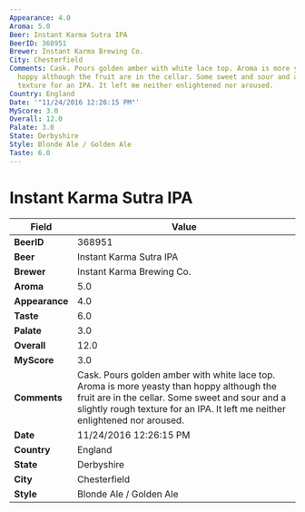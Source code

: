```yaml
---
Appearance: 4.0
Aroma: 5.0
Beer: Instant Karma Sutra IPA
BeerID: 368951
Brewer: Instant Karma Brewing Co.
City: Chesterfield
Comments: Cask. Pours golden amber with white lace top. Aroma is more yeasty than
  hoppy although the fruit are in the cellar. Some sweet and sour and a slightly rough
  texture for an IPA. It left me neither enlightened nor aroused.
Country: England
Date: '"11/24/2016 12:26:15 PM"'
MyScore: 3.0
Overall: 12.0
Palate: 3.0
State: Derbyshire
Style: Blonde Ale / Golden Ale
Taste: 6.0
---
```


# Instant Karma Sutra IPA

| Field         | Value |
|---------------|-------|
| **BeerID** | 368951 |
| **Beer** | Instant Karma Sutra IPA |
| **Brewer** | Instant Karma Brewing Co. |
| **Aroma** | 5.0 |
| **Appearance** | 4.0 |
| **Taste** | 6.0 |
| **Palate** | 3.0 |
| **Overall** | 12.0 |
| **MyScore** | 3.0 |
| **Comments** | Cask. Pours golden amber with white lace top. Aroma is more yeasty than hoppy although the fruit are in the cellar. Some sweet and sour and a slightly rough texture for an IPA. It left me neither enlightened nor aroused. |
| **Date** | 11/24/2016 12:26:15 PM |
| **Country** | England |
| **State** | Derbyshire |
| **City** | Chesterfield |
| **Style** | Blonde Ale / Golden Ale |
